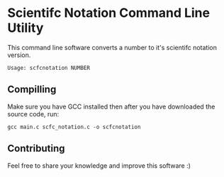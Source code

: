 # Scientifc Notation Command Line Utility

This command line software converts a number to it's scientifc notation version.

    Usage: scfcnotation NUMBER

## Compilling

Make sure you have GCC installed then after you have downloaded the source code, run:  
    
    gcc main.c scfc_notation.c -o scfcnotation

## Contributing

Feel free to share your knowledge and improve this software :)
